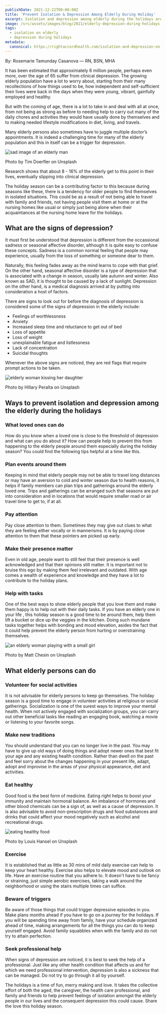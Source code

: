 ```yaml
---
publishDate: 2021-12-22T00:00:00Z
title: 'Prevent Isolation & Depression Among Elderly During Holiday'
excerpt: Isolation and depression among elderly during the holidays are concerning. So here are some warning signs and helpful ways to mitigate depression among elderly
image: /src/assets/images/blog/2021/elderly-depression-during-holidays.jpg
tags:
  - isolation on elderly
  - depression during holidays
metadata:
  canonical: https://rightaccordhealth.com/isolation-and-depression-on-elderly
---
```



By: Rosemarie Tamunday Casanova — RN, BSN, MHA


It has been estimated that approximately 6 million people, perhaps even more, over the age of 65 suffer from clinical depression. The growing elderly population have a lot to worry about, starting from their many recollections of how things used to be, how independent and self-sufficient their lives were back in the days when they were young, vibrant, gainfully employed and healthy.

But with the coming of age, there is a lot to take in and deal with all at once, from not being as strong as before to needing help to carry out many of the daily chores and activities they would have usually done by themselves and to making needed lifestyle modifications in diet, living, and travels.

Many elderly persons also sometimes have to juggle multiple doctor’s appointments. It is indeed a challenging time for many of the elderly population and this in itself can be a trigger for depression.

![sad image of an elderly man](/src/assets/images/blog/2021/tim-doerfler-dYNar7pk9_Y-unsplash.jpg)

Photo by Tim Doerfler on Unsplash

Research shows that about 8 - 16% of the elderly get to this point in their lives, eventually slipping into clinical depression.

The holiday season can be a contributing factor to this because during seasons like these, there is a tendency for older people to find themselves in isolated situations. This could be as a result of not being able to travel with family and friends, not having people visit them at home or at the nursing homes like usual or simply just being alone when their acquaintances at the nursing home leave for the holidays.

What are the signs of depression?
---------------------------------

It must first be understood that depression is different from the occassional sadness or seasonal affective disorder, although it is quite easy to confuse these concepts. Sadness is a common normal feeling that people may experience, usually from the loss of something or someone dear to them.

Naturally, this feeling fades away as the mind learns to cope with that grief. On the other hand, seasonal affective disorder is a type of depression that is associated with a change in season, usually late autumn and winter. Also known as SAD, it is thought to be caused by a lack of sunlight. Depression on the other hand, is a medical diagnosis arrived at by putting into consideration a host of factors.

There are signs to look out for before the diagnosis of depression is considered some of the signs of depression in the elderly include:

*   Feelings of worthlessness
*   Anxiety
*   Increased sleep time and reluctance to get out of bed
*   Loss of appetite
*   Loss of weight
*   unexplainable fatigue and listlessness
*   Lack of concentration
*   Suicidal thoughts

Whenever the above signs are noticed, they are red flags that require prompt actions to be taken.

![elderly woman kissing her daughter](/src/assets/images/blog/2021/hillaryperalta-dtgSAJVSqv8-unsplash.jpg)

Photo by Hillary Peralta on Unsplash

Ways to prevent isolation and depression among the elderly during the holidays
------------------------------------------------------------------------------

### What loved ones can do

How do you know when a loved one is close to the threshold of depression and what can you do about it? How can people help to prevent this from happening to the elderly people around them especially during the holiday season? You could find the following tips helpful at a time like this.

### Plan events around them

Keeping in mind that elderly people may not be able to travel long distances or may have an aversion to cold and winter season due to health reasons, it helps if family members can plan trips and gatherings around the elderly loved one. Trips and gatherings can be arranged such that seasons are put into consideration and in locations that would require smaller road or air travel time to get to, if at all.

### Pay attention

Pay close attention to them. Sometimes they may give out clues to what they are feeling either vocally or in mannerisms. It is by paying close attention to them that these pointers are picked up early.

### Make their presence matter

Even in old age, people want to still feel that their presence is well acknowledged and that their opinions still matter. It is important not to bruise this ego by making them feel irrelevant and outdated. With age comes a wealth of experience and knowledge and they have a lot to contribute to the holiday plans.

### Help with tasks

One of the best ways to show elderly people that you love them and make them happy is to help out with their daily tasks. If you have an elderly one in your life , this holiday season is a good time to be around them, help them lift a bucket or dice up the veggies in the kitchen. Doing such mundane tasks together helps with bonding and mood elevation, asides the fact that it could help prevent the elderly person from hurting or overstraining themselves.

![an elderly woman playing with a small girl](/src/assets/images/blog/2021/sergiu-valena-7VPdLfzLwg8-unsplash.jpg)

Photo by Matt Chesin on Unsplash

What elderly persons can do
---------------------------

### Volunteer for social activities

It is not advisable for elderly persons to keep go themselves. The holiday season is a good time to engage in volunteer activities at religious or social gatherings. Socialization is one of the surest ways to improve your mental health. When not actively engaged with socialization groups, you can carry out other beneficial tasks like reading an engaging book, watching a movie or listening to your favorite songs.

### Make new traditions

You should understand that you can no longer live in the past. You may have to give up old ways of doing things and adopt newer ones that best fit your age and any existing health condition. Rather than dwell on the past and feel sorry about the changes happening in your present life, adapt, adopt and improvise in the areas of your physical appearance, diet and activities.

### Eat healthy

Good food is the best form of medicine. Eating right helps to boost your immunity and maintain hormonal balance. An imbalance of hormones and other blood chemicals can be a sign of, as well as a cause of depression. It is also advisable to avoid non-prescription drugs and food substances and drinks that could affect your mood negatively such as alcohol and recreational drugs.

![eating healthy food](/src/assets/images/blog/2021/louis-hansel-rheOvfxOlOA-unsplash.jpg)

Photo by Louis Hansel on Unsplash

### Exercise

It is established that as little as 30 mins of mild daily exercise can help to keep your heart healthy. Exercise also helps to elevate mood and outlook on life. Have an exercise routine that you adhere to. It doesn't have to be fancy or straining, just simple aerobic exercises, taking a walk around the neighborhood or using the stairs multiple times can suffice.

### Beware of triggers

Be aware of those things that could trigger depressive episodes in you. Make plans months ahead if you have to go on a journey for the holidays. If you will be spending time away from family, have your schedule organized ahead of time, making arrangements for all the things you can do to keep yourself engaged. Avoid family squabbles when with the family and do not try to attain perfection.

### Seek professional help

When signs of depression are noticed, it is best to seek the help of a professional. Just like any other health condition that affects us and for which we need professional intervention, depression is also a sickness that can be managed. Do not try to go through it all by yourself.

The holidays is a time of fun, merry making and love. It takes the collective effort of both the aged, the caregiver, the health care professional, and family and friends to help prevent feelings of isolation amongst the elderly people in our lives and the consequent depression this could cause. Share the love this holiday season.